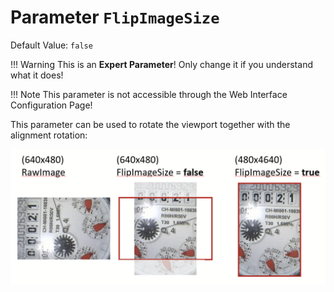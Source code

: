 # Parameter `FlipImageSize`
Default Value: `false`

!!! Warning
    This is an **Expert Parameter**! Only change it if you understand what it does!

!!! Note
    This parameter is not accessible through the Web Interface Configuration Page!

This parameter can be used to rotate the viewport together with the alignment rotation:

![](../img/flipImageSize.png) 

